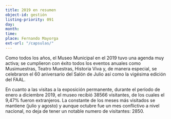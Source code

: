 ```yaml
---
title: 2019 en resumen
object-id: gestión
listing-priority: 091
day:
month:
time:
place: Fernando Mayorga
ext-url: "/capsulas/"
---
```


Como todos los años, el Museo Municipal en el 2019 tuvo una agenda muy activa; se cumplieron con éxito todos los eventos anuales como Musimuestras, Teatro Muestras, Historia Viva y, de manera especial, se celebraron el 60 aniversario del Salón de Julio así como la vigésima edición del FAAL.

En cuanto a las visitas a la exposición permanente, durante el período de enero a diciembre 2019, el museo recibió 38566 visitantes, de los cuales el 9,47% fueron extranjeros. La constante de los meses más visitados se mantiene (julio y agosto) y aunque octubre fue un mes conflictivo a nivel nacional, no deja de tener un notable numero de visitantes: 2850.
